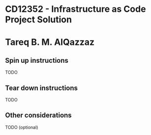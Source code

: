 # CD12352 - Infrastructure as Code Project Solution
# Tareq B. M. AlQazzaz

## Spin up instructions
TODO

## Tear down instructions
TODO

## Other considerations
TODO (optional)